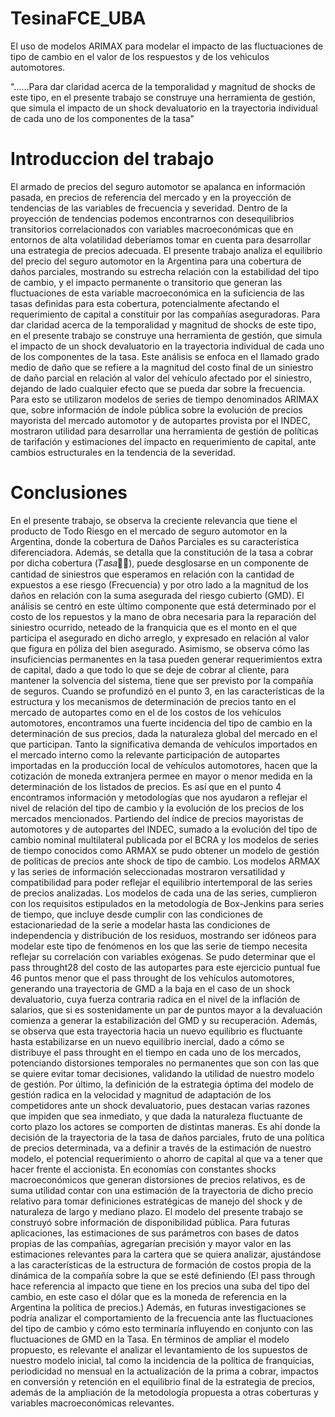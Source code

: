 # TesinaFCE_UBA

El uso de modelos ARIMAX para modelar el impacto de las fluctuaciones de tipo de cambio en el valor de los respuestos y de los vehìculos automotores. 

"......Para dar claridad acerca de la temporalidad y magnitud de shocks de este tipo, en el
presente trabajo se construye una herramienta de gestión, que simula el impacto de un
shock devaluatorio en la trayectoria individual de cada uno de los componentes de la tasa"


# Introduccion del trabajo

El armado de precios del seguro automotor se apalanca en información pasada, en precios
de referencia del mercado y en la proyección de tendencias de las variables de frecuencia
y severidad. Dentro de la proyección de tendencias podemos encontrarnos con
desequilibrios transitorios correlacionados con variables macroeconómicas que en
entornos de alta volatilidad deberíamos tomar en cuenta para desarrollar una estrategia de
precios adecuada.
El presente trabajo analiza el equilibrio del precio del seguro automotor en la Argentina
para una cobertura de daños parciales, mostrando su estrecha relación con la estabilidad
del tipo de cambio, y el impacto permanente o transitorio que generan las fluctuaciones
de esta variable macroeconómica en la suficiencia de las tasas definidas para esta
cobertura, potencialmente afectando el requerimiento de capital a constituir por las
compañías aseguradoras.
Para dar claridad acerca de la temporalidad y magnitud de shocks de este tipo, en el
presente trabajo se construye una herramienta de gestión, que simula el impacto de un
shock devaluatorio en la trayectoria individual de cada uno de los componentes de la tasa.
Este análisis se enfoca en el llamado grado medio de daño que se refiere a la magnitud
del costo final de un siniestro de daño parcial en relación al valor del vehículo afectado
por el siniestro, dejando de lado cualquier efecto que se pueda dar sobre la frecuencia.
Para esto se utilizaron modelos de series de tiempo denominados ARIMAX que, sobre
información de índole pública sobre la evolución de precios mayorista del mercado
automotor y de autopartes provista por el INDEC, mostraron utilidad para desarrollar una
herramienta de gestión de políticas de tarifación y estimaciones del impacto en
requerimiento de capital, ante cambios estructurales en la tendencia de la severidad.

# Conclusiones

En el presente trabajo, se observa la creciente relevancia que tiene el producto de Todo
Riesgo en el mercado de seguro automotor en la Argentina, donde la cobertura de Daños
Parciales es su característica diferenciadora. Además, se detalla que la constitución de la
tasa a cobrar por dicha cobertura (𝑇𝑎𝑠𝑎􀮽􀯉), puede desglosarse en un componente de
cantidad de siniestros que esperamos en relación con la cantidad de expuestos a ese riesgo
(Frecuencia) y por otro lado a la magnitud de los daños en relación con la suma asegurada
del riesgo cubierto (GMD). El análisis se centró en este último componente que está
determinado por el costo de los repuestos y la mano de obra necesaria para la reparación
del siniestro ocurrido, neteado de la franquicia que es el monto en el que participa el
asegurado en dicho arreglo, y expresado en relación al valor que figura en póliza del bien
asegurado. Asimismo, se observa cómo las insuficiencias permanentes en la tasa pueden
generar requerimientos extra de capital, dado a que todo lo que se deje de cobrar al cliente,
para mantener la solvencia del sistema, tiene que ser previsto por la compañía de seguros.
Cuando se profundizó en el punto 3, en las características de la estructura y los
mecanismos de determinación de precios tanto en el mercado de autopartes como en el
de los costos de los vehículos automotores, encontramos una fuerte incidencia del tipo de
cambio en la determinación de sus precios, dada la naturaleza global del mercado en el
que participan. Tanto la significativa demanda de vehículos importados en el mercado
interno como la relevante participación de autopartes importadas en la producción local
de vehículos automotores, hacen que la cotización de moneda extranjera permee en mayor
o menor medida en la determinación de los listados de precios.
Es así que en el punto 4 encontramos información y metodologías que nos ayudaron a
reflejar el nivel de relación del tipo de cambio y la evolución de los precios de los
mercados mencionados. Partiendo del índice de precios mayoristas de automotores y de
autopartes del INDEC, sumado a la evolución del tipo de cambio nominal multilateral
publicada por el BCRA y los modelos de series de tiempo conocidos como ARMAX se
pudo obtener un modelo de gestión de políticas de precios ante shock de tipo de cambio.
Los modelos ARMAX y las series de información seleccionadas mostraron versatilidad
y compatibilidad para poder reflejar el equilibrio intertemporal de las series de precios
analizadas. Los modelos de cada una de las series, cumplieron con los requisitos
estipulados en la metodología de Box-Jenkins para series de tiempo, que incluye desde
cumplir con las condiciones de estacionariedad de la serie a modelar hasta las condiciones
de independencia y distribución de los residuos, mostrando ser idóneos para modelar este
tipo de fenómenos en los que las serie de tiempo necesita reflejar su correlación con
variables exógenas. Se pudo determinar que el pass throught28 del costo de las autopartes
para este ejercicio puntual fue 46 puntos menor que el pass throught de los vehículos
automotores, generando una trayectoria de GMD a la baja en el caso de un shock
devaluatorio, cuya fuerza contraria radica en el nivel de la inflación de salarios, que si es
sostenidamente un par de puntos mayor a la devaluación comienza a generar la
estabilización del GMD y su recuperación. Además, se observa que esta trayectoria hacia
un nuevo equilibrio es fluctuante hasta estabilizarse en un nuevo equilibrio inercial, dado
a cómo se distribuye el pass throught en el tiempo en cada uno de los mercados,
potenciando distorsiones temporales no permanentes que son con las que se quiere evitar
tomar decisiones, validando la utilidad de nuestro modelo de gestión.
Por último, la definición de la estrategia óptima del modelo de gestión radica en la
velocidad y magnitud de adaptación de los competidores ante un shock devaluatorio, pues
destacan varias razones que impiden que sea inmediato, y que dada la naturaleza
fluctuante de corto plazo los actores se comporten de distintas maneras. Es ahí donde la
decisión de la trayectoria de la tasa de daños parciales, fruto de una política de precios
determinada, va a definir a través de la estimación de nuestro modelo, el potencial
requerimiento o ahorro de capital al que va a tener que hacer frente el accionista.
En economías con constantes shocks macroeconómicos que generan distorsiones de
precios relativos, es de suma utilidad contar con una estimación de la trayectoria de dicho
precio relativo para tomar definiciones estratégicas de manejo del shock y de naturaleza
de largo y mediano plazo.
El modelo del presente trabajo se construyó sobre información de disponibilidad pública.
Para futuras aplicaciones, las estimaciones de sus parámetros con bases de datos propias
de las compañías, agregarían precisión y mayor valor en las estimaciones relevantes para
la cartera que se quiera analizar, ajustándose a las características de la estructura de
formación de costos propia de la dinámica de la compañía sobre la que se esté definiendo
(El pass through hace referencia al impacto que tiene en los precios una suba del tipo
del cambio, en este caso el dólar que es la moneda de referencia en la Argentina
la política de precios.)
Además, en futuras investigaciones se podría analizar el comportamiento de la frecuencia
ante las fluctuaciones del tipo de cambio y cómo esto terminaría influyendo en conjunto
con las fluctuaciones de GMD en la Tasa. En términos de ampliar el modelo propuesto,
es relevante el analizar el levantamiento de los supuestos de nuestro modelo inicial, tal
como la incidencia de la política de franquicias, periodicidad no mensual en la
actualización de la prima a cobrar, impactos en conversión y retención en el equilibrio
final de la estrategia de precios, además de la ampliación de la metodología propuesta a
otras coberturas y variables macroeconómicas relevantes.
